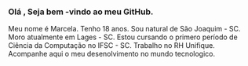 ###  Olá , Seja bem -vindo ao meu GitHub. 
Meu nome é Marcela. 
Tenho 18 anos.
Sou natural de São Joaquim - SC.
Moro atualmente em Lages - SC.
Estou cursando  o primero período de Ciência da Computação no IFSC - SC.
Trabalho no RH Unifique.
Acompanhe aqui o meu desenolvimento no mundo tecnologico. 
